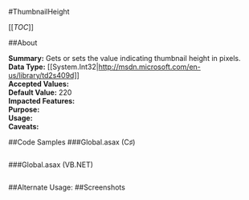 #ThumbnailHeight

[[_TOC_]]

##About

**Summary:**  Gets or sets the value indicating thumbnail height in pixels.   
**Data Type:** [[System.Int32|http://msdn.microsoft.com/en-us/library/td2s409d]]  
**Accepted Values:**   
**Default Value:** 220  
**Impacted Features:**   
**Purpose:**   
**Usage:**   
**Caveats:**   

##Code Samples
###Global.asax (C♯)

```csharp
```

###Global.asax (VB.NET)

```visualbasic
```
##Alternate Usage: 
##Screenshots
